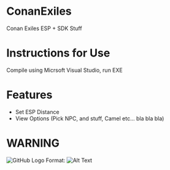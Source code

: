 # ConanExiles

Conan Exiles ESP + SDK Stuff



# Instructions for Use
Compile using Micrsoft Visual Studio, run EXE



# Features
- Set ESP Distance
- View Options (Pick NPC, and stuff, Camel etc... bla bla bla)


# WARNING
![GitHub Logo](/github/battleye.png)
Format: ![Alt Text](url)

